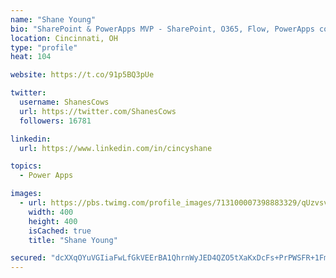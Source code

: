 ```yaml
---
name: "Shane Young"
bio: "SharePoint & PowerApps MVP - SharePoint, O365, Flow, PowerApps consulting? @PowerApps911 | Pure Snark? You found it."
location: Cincinnati, OH
type: "profile"
heat: 104

website: https://t.co/91p5BQ3pUe

twitter:
  username: ShanesCows
  url: https://twitter.com/ShanesCows
  followers: 16781

linkedin:
  url: https://www.linkedin.com/in/cincyshane

topics:
  - Power Apps

images:
  - url: https://pbs.twimg.com/profile_images/713100007398883329/qUzvsvQ3_400x400.jpg
    width: 400
    height: 400
    isCached: true
    title: "Shane Young"

secured: "dcXXqOYuVGIiaFwLfGkVEErBA1QhrnWyJED4QZO5tXaKxDcFs+PrPWSFR+1FmuNYD1j8rLd6aaxzUiqcSjjznGhegCYMVR+A5W0xcONvVy6P/l9XHSAcOxZNCmsU2bxGj/laRqBM7W5qC3FDAaoSI49pq1UMHJ0Sok1xpqmP8KCU5hTpcnSmx2XENW/sGxHMjr43/Mt/TyMQfr8QmBv7FHBF6DBkkXvnUqMgIbv7RAzzf3YmcyvwvY3+8soEkU0Hqvil9ADEUBmItEJIWOb8drUOMA4/mchXt+YqO8nsPEgczWqqqLFDPgE+DizgKvpcsX6bLM4c4jdG7jpsJkUKDckVaHNybzOnoeQSLXvLx2Y0HdxnXp6xpOcLSMlJmn/eJxWu6BNSQShGswCa9wGiZctbZ1HzPYje4sRM0VvFhLk=;bFfYKJp4sBCy4yFUGeaieQ=="
---
```


